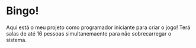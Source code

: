 # Bingo!
Aqui está o meu projeto como programador iniciante para criar o jogo!
Terá salas de até 16 pessoas simultanemaente para não sobrecarregar o sistema.